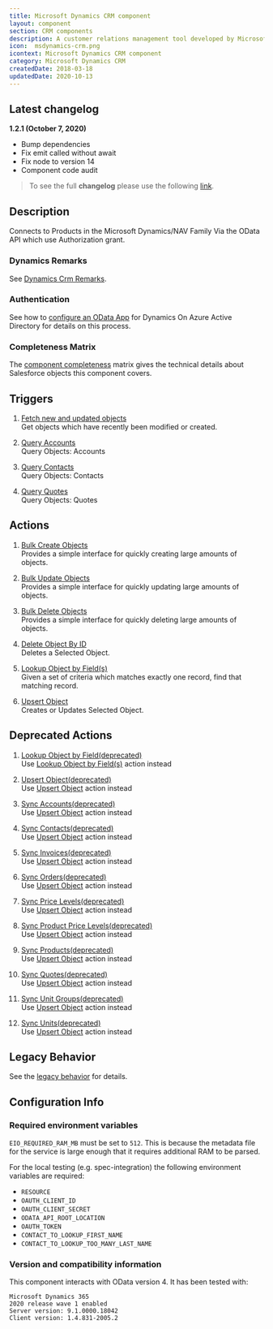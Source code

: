 ```yaml
---
title: Microsoft Dynamics CRM component
layout: component
section: CRM components
description: A customer relations management tool developed by Microsoft.
icon:  msdynamics-crm.png
icontext: Microsoft Dynamics CRM component
category: Microsoft Dynamics CRM
createdDate: 2018-03-18
updatedDate: 2020-10-13
---
```


## Latest changelog

**1.2.1 (October 7, 2020)**

* Bump dependencies
* Fix emit called without await
* Fix node to version 14
* Component code audit

> To see the full **changelog** please use the following [link](changelog).

## Description

Connects to Products in the Microsoft Dynamics/NAV Family Via the OData API
which use Authorization grant.

### Dynamics Remarks

See [Dynamics Crm Remarks](dynamics-crm-remarks).

### Authentication

See how to [configure an OData App](configuring-odata-app) for Dynamics On Azure
Active Directory for details on this process.

### Completeness Matrix

The [component completeness](completeness-matrix) matrix gives the technical
details about Salesforce objects this component covers.

## Triggers

  1. [Fetch new and updated objects](/components/msdynamics-crm/triggers#fetch-new-and-updated-objects)                         
  Get objects which have recently been modified or created.

  2. [Query Accounts](/components/msdynamics-crm/triggers#query-accounts)                                                     
  Query Objects: Accounts

  3. [Query Contacts](/components/msdynamics-crm/triggers#query-contacts)                                                     
  Query Objects: Contacts

  4. [Query Quotes](/components/msdynamics-crm/triggers#query-quotes)                                                         
  Query Objects: Quotes

## Actions

  1. [Bulk Create Objects](/components/msdynamics-crm/actions#bulk-create-objects)                                         
  Provides a simple interface for quickly creating large amounts of objects.

  2. [Bulk Update Objects](/components/msdynamics-crm/actions#bulk-update-objects)                                         
  Provides a simple interface for quickly updating large amounts of objects.

  3. [Bulk Delete Objects](/components/msdynamics-crm/actions#bulk-delete-objects)                                         
  Provides a simple interface for quickly deleting large amounts of objects.

  4. [Delete Object By ID](/components/msdynamics-crm/actions#delete-object-by-id)                                          
  Deletes a Selected Object.

  5. [Lookup Object by Field(s)](/components/msdynamics-crm/actions#lookup-object-by-fields)                                            
  Given a set of criteria which matches exactly one record, find that matching record.

  6. [Upsert Object](/components/msdynamics-crm/actions#upsert-object)                                                
  Creates or Updates Selected Object.

## Deprecated Actions

  1. [Lookup Object by Field(deprecated)](/components/msdynamics-crm/actions#lookup-object-by-fielddeprecated)                  
  Use [Lookup Object by Field(s)](/components/msdynamics-crm/actions#lookup-object-by-fields)  action instead

  2. [Upsert Object(deprecated)](/components/msdynamics-crm/actions#upsert-objectdeprecated)                                    
  Use [Upsert Object](/components/msdynamics-crm/actions#upsert-object)    action instead

  3. [Sync Accounts(deprecated)](/components/msdynamics-crm/actions#sync-accountsdeprecated)                                    
  Use [Upsert Object](/components/msdynamics-crm/actions#upsert-object)    action instead

  4. [Sync Contacts(deprecated)](/components/msdynamics-crm/actions#sync-contactsdeprecated)                                    
  Use [Upsert Object](/components/msdynamics-crm/actions#upsert-object)    action instead

  5. [Sync Invoices(deprecated)](/components/msdynamics-crm/actions#sync-invoicesdeprecated)                                    
  Use [Upsert Object](/components/msdynamics-crm/actions#upsert-object)    action instead

  6. [Sync Orders(deprecated)](/components/msdynamics-crm/actions#sync-ordersdeprecated)                                        
  Use [Upsert Object](/components/msdynamics-crm/actions#upsert-object)    action instead

  7. [Sync Price Levels(deprecated)](/components/msdynamics-crm/actions#sync-price-levelsdeprecated)                            
  Use [Upsert Object](/components/msdynamics-crm/actions#upsert-object)    action instead

  8. [Sync Product Price Levels(deprecated)](/components/msdynamics-crm/actions#sync-price-levelsdeprecated)                    
  Use [Upsert Object](/components/msdynamics-crm/actions#upsert-object)    action instead

  9. [Sync Products(deprecated)](/components/msdynamics-crm/actions#sync-productsdeprecated)                                    
  Use [Upsert Object](/components/msdynamics-crm/actions#upsert-object)    action instead

  10. [Sync Quotes(deprecated)](/components/msdynamics-crm/actions#sync-quotesdeprecated)                                       
  Use [Upsert Object](/components/msdynamics-crm/actions#upsert-object)    action instead

  11. [Sync Unit Groups(deprecated)](/components/msdynamics-crm/actions#sync-unit-groupsdeprecated)                             
  Use [Upsert Object](/components/msdynamics-crm/actions#upsert-object)    action instead

  12. [Sync Units(deprecated)](/components/msdynamics-crm/actions#sync-unitsdeprecated)                                         
  Use [Upsert Object](/components/msdynamics-crm/actions#upsert-object)    action instead

## Legacy Behavior

See the [legacy behavior](legacy-behavior) for details.

## Configuration Info

### Required environment variables

`EIO_REQUIRED_RAM_MB` must be set to `512`.  This is because the metadata file for the service is large enough that it requires additional RAM to be parsed.

For the local testing (e.g. spec-integration) the following environment variables are required:
* `RESOURCE`
* `OAUTH_CLIENT_ID`
* `OAUTH_CLIENT_SECRET`
* `ODATA_API_ROOT_LOCATION`
* `OAUTH_TOKEN`
* `CONTACT_TO_LOOKUP_FIRST_NAME`
* `CONTACT_TO_LOOKUP_TOO_MANY_LAST_NAME`

### Version and compatibility information

This component interacts with OData version 4. It has been tested with:

```
Microsoft Dynamics 365
2020 release wave 1 enabled
Server version: 9.1.0000.18042
Client version: 1.4.831-2005.2
```
